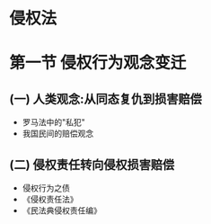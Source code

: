 # 侵权法

# 第一节 侵权行为观念变迁

## (一) 人类观念:从同态复仇到损害赔偿

- 罗马法中的"私犯"
- 我国民间的赔偿观念

## (二) 侵权责任转向侵权损害赔偿

- 侵权行为之债
- 《侵权责任法》
- 《民法典侵权责任编》